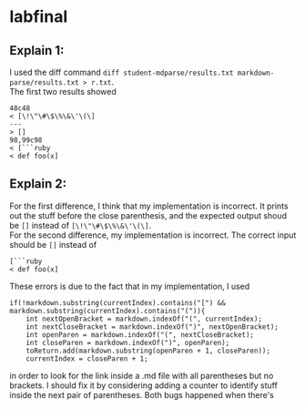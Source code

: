 # labfinal
## Explain 1:<br>
I used the diff command `diff student-mdparse/results.txt markdown-parse/results.txt > r.txt`.<BR>
The first two results showed 
```
48c48
< [\!\"\#\$\%\&\'\(\]
---
> []
98,99c98
< [```ruby
< def foo(x]
```
## Explain 2:<br>
For the first difference, I think that my implementation is incorrect. It prints out the stuff before the close parenthesis, and the expected output shoud be `[]` instead of `[\!\"\#\$\%\&\'\(\]`. <br>
For the second difference, my implementation is incorrect. The correct input should be `[]` instead of 
```
[```ruby
< def foo(x]
```
These errors is due to the fact that in my implementation, I used
```
if(!markdown.substring(currentIndex).contains("[") && markdown.substring(currentIndex).contains("(")){
    int nextOpenBracket = markdown.indexOf("(", currentIndex);
    int nextCloseBracket = markdown.indexOf(")", nextOpenBracket);
    int openParen = markdown.indexOf("(", nextCloseBracket);
    int closeParen = markdown.indexOf(")", openParen);
    toReturn.add(markdown.substring(openParen + 1, closeParen));
    currentIndex = closeParen + 1;
```
in order to look for the link inside a .md file with all parentheses but no brackets. I should fix it by considering adding a counter to identify stuff inside the next pair of parentheses. Both bugs happened when there's 

 
